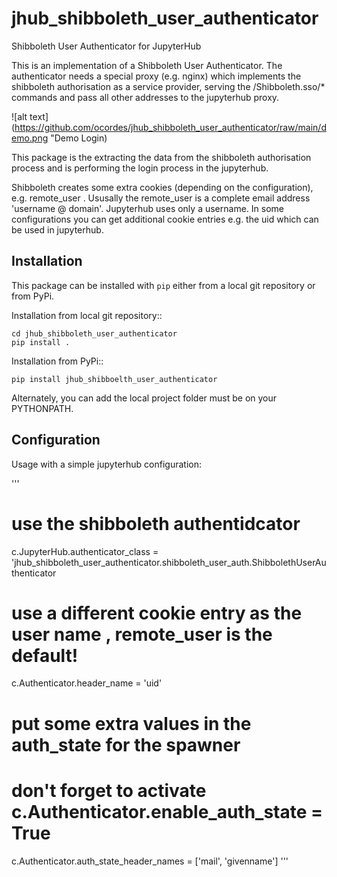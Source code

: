 # jhub_shibboleth_user_authenticator
Shibboleth User Authenticator for JupyterHub


This is an implementation of a Shibboleth User Authenticator. The authenticator needs a 
special proxy (e.g. nginx) which implements the shibboleth authorisation as a service provider,
serving the /Shibboleth.sso/* commands and pass all other addresses to the jupyterhub proxy.

![alt text](https://github.com/ocordes/jhub_shibboleth_user_authenticator/raw/main/demo.png "Demo Login)

This package is the extracting the data from the shibboleth authorisation process and is 
performing the login process in the jupyterhub. 

Shibboleth creates some extra cookies (depending on the configuration), e.g. remote_user . 
Ususally the remote_user is a complete email address 'username @ domain'. Jupyterhub uses 
only a username. In some configurations you can get additional cookie entries e.g. the uid which can
be used in jupyterhub.


## Installation

This package can be installed with `pip` either from a local git repository or from PyPi.

Installation from local git repository::

    cd jhub_shibboleth_user_authenticator
    pip install .

Installation from PyPi::

    pip install jhub_shibboelth_user_authenticator

Alternately, you can add the local project folder must be on your PYTHONPATH.


## Configuration

Usage with a simple jupyterhub configuration:

'''
# use the shibboleth authentidcator
c.JupyterHub.authenticator_class = 'jhub_shibboleth_user_authenticator.shibboleth_user_auth.ShibbolethUserAuthenticator

# use a different cookie entry as the user name , remote_user is the default!
c.Authenticator.header_name = 'uid'

# put some extra values in the auth_state for the spawner
# don't forget to activate c.Authenticator.enable_auth_state = True
c.Authenticator.auth_state_header_names = ['mail', 'givenname']
'''